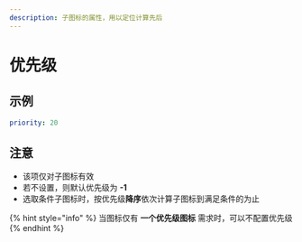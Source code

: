 ```yaml
---
description: 子图标的属性，用以定位计算先后
---
```


# 优先级

## 示例

```yaml
priority: 20
```

## 注意

* 该项仅对子图标有效
* 若不设置，则默认优先级为 **-1**
* 选取条件子图标时，按优先级**降序**依次计算子图标到满足条件的为止

{% hint style="info" %}
当图标仅有 **一个优先级图标** 需求时，可以不配置优先级
{% endhint %}

